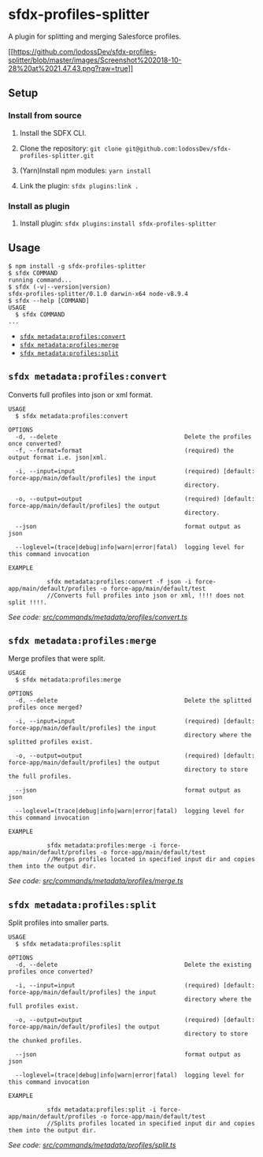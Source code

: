 sfdx-profiles-splitter
==

A plugin for splitting and merging Salesforce profiles.

[[https://github.com/lodossDev/sfdx-profiles-splitter/blob/master/images/Screenshot%202018-10-28%20at%2021.47.43.png?raw=true]]

## Setup

### Install from source

1. Install the SDFX CLI.

2. Clone the repository: `git clone git@github.com:lodossDev/sfdx-profiles-splitter.git`

3. (Yarn)Install npm modules: `yarn install`

4. Link the plugin: `sfdx plugins:link .`

### Install as plugin

1. Install plugin: `sfdx plugins:install sfdx-profiles-splitter`

## Usage
<!-- usage -->
```sh-session
$ npm install -g sfdx-profiles-splitter
$ sfdx COMMAND
running command...
$ sfdx (-v|--version|version)
sfdx-profiles-splitter/0.1.0 darwin-x64 node-v8.9.4
$ sfdx --help [COMMAND]
USAGE
  $ sfdx COMMAND
...
```
<!-- usagestop -->

<!-- commands -->
* [`sfdx metadata:profiles:convert`](#sfdx-metadataprofilesconvert)
* [`sfdx metadata:profiles:merge`](#sfdx-metadataprofilesmerge)
* [`sfdx metadata:profiles:split`](#sfdx-metadataprofilessplit)

## `sfdx metadata:profiles:convert`

Converts full profiles into json or xml format.

```
USAGE
  $ sfdx metadata:profiles:convert

OPTIONS
  -d, --delete                                    Delete the profiles once converted?
  -f, --format=format                             (required) the output format i.e. json|xml.

  -i, --input=input                               (required) [default: force-app/main/default/profiles] the input
                                                  directory.

  -o, --output=output                             (required) [default: force-app/main/default/profiles] the output
                                                  directory.

  --json                                          format output as json

  --loglevel=(trace|debug|info|warn|error|fatal)  logging level for this command invocation

EXAMPLE

           sfdx metadata:profiles:convert -f json -i force-app/main/default/profiles -o force-app/main/default/test
           //Converts full profiles into json or xml, !!!! does not split !!!!.
```

_See code: [src/commands/metadata/profiles/convert.ts](https://github.com/lodossDev/sfdx-profiles-splitter/blob/v0.1.0/src/commands/metadata/profiles/convert.ts)_

## `sfdx metadata:profiles:merge`

Merge profiles that were split.

```
USAGE
  $ sfdx metadata:profiles:merge

OPTIONS
  -d, --delete                                    Delete the splitted profiles once merged?

  -i, --input=input                               (required) [default: force-app/main/default/profiles] the input
                                                  directory where the splitted profiles exist.

  -o, --output=output                             (required) [default: force-app/main/default/profiles] the output
                                                  directory to store the full profiles.

  --json                                          format output as json

  --loglevel=(trace|debug|info|warn|error|fatal)  logging level for this command invocation

EXAMPLE

           sfdx metadata:profiles:merge -i force-app/main/default/profiles -o force-app/main/default/test
           //Merges profiles located in specified input dir and copies them into the output dir.
```

_See code: [src/commands/metadata/profiles/merge.ts](https://github.com/lodossDev/sfdx-profiles-splitter/blob/v0.1.0/src/commands/metadata/profiles/merge.ts)_

## `sfdx metadata:profiles:split`

Split profiles into smaller parts.

```
USAGE
  $ sfdx metadata:profiles:split

OPTIONS
  -d, --delete                                    Delete the existing profiles once converted?

  -i, --input=input                               (required) [default: force-app/main/default/profiles] the input
                                                  directory where the full profiles exist.

  -o, --output=output                             (required) [default: force-app/main/default/profiles] the output
                                                  directory to store the chunked profiles.

  --json                                          format output as json

  --loglevel=(trace|debug|info|warn|error|fatal)  logging level for this command invocation

EXAMPLE

           sfdx metadata:profiles:split -i force-app/main/default/profiles -o force-app/main/default/test
           //Splits profiles located in specified input dir and copies them into the output dir.
```

_See code: [src/commands/metadata/profiles/split.ts](https://github.com/lodossDev/sfdx-profiles-splitter/blob/v0.1.0/src/commands/metadata/profiles/split.ts)_
<!-- commandsstop -->
